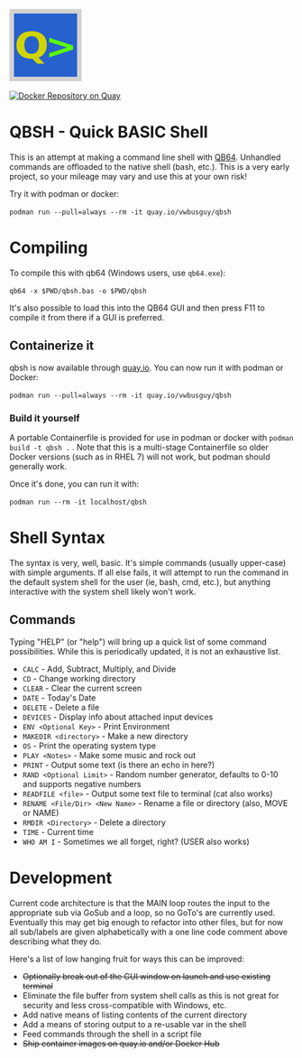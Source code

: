 ![qbsh icon](icons/qbsh-128.png) 

[![Docker Repository on Quay](https://quay.io/repository/vwbusguy/qbsh/status "Docker Repository on Quay")](https://quay.io/repository/vwbusguy/qbsh)

QBSH - Quick BASIC Shell
========================

This is an attempt at making a command line shell with [QB64](https://www.qb64.org).  Unhandled commands are offloaded to the native shell (bash, etc.).  This is a very early project, so your mileage may vary and use this at your own risk!

Try it with podman or docker:

`podman run --pull=always --rm -it quay.io/vwbusguy/qbsh`

# Compiling

To compile this with qb64 (Windows users, use `qb64.exe`):

`qb64 -x $PWD/qbsh.bas -o $PWD/qbsh`

It's also possible to load this into the QB64 GUI and then press F11 to compile it from there if a GUI is preferred.

## Containerize it

qbsh is now available through [quay.io](https://quay.io/repository/vwbusguy/qbsh?tab=info).  You can now run it with podman or Docker:

`podman run --pull=always --rm -it quay.io/vwbusguy/qbsh`

### Build it yourself

A portable Containerfile is provided for use in podman or docker with `podman build -t qbsh .` .  Note that this is a multi-stage Containerfile so older Docker versions (such as in RHEL 7) will not work, but podman should generally work.

Once it's done, you can run it with:

`podman run --rm -it localhost/qbsh`

# Shell Syntax

The syntax is very, well, basic.  It's simple commands (usually upper-case) with simple arguments.  If all else fails, it will attempt to run the command in the default system shell for the user (ie, bash, cmd, etc.), but anything interactive with the system shell likely won't work.

## Commands

Typing "HELP" (or "help") will bring up a quick list of some command possibilities.  While this is periodically updated, it is not an exhaustive list.

* `CALC` - Add, Subtract, Multiply, and Divide
* `CD` - Change working directory
* `CLEAR` - Clear the current screen
* `DATE` - Today's Date
* `DELETE` - Delete a file
* `DEVICES` - Display info about attached input devices
* `ENV <Optional Key>` - Print Environment
* `MAKEDIR <directory>` - Make a new directory
* `OS` - Print the operating system type
* `PLAY <Notes>` - Make some music and rock out
* `PRINT` - Output some text (is there an echo in here?)
* `RAND <Optional Limit>` - Random number generator, defaults to 0-10 and supports negative numbers
* `READFILE <file>` - Output some text file to terminal (cat also works)
* `RENAME <File/Dir> <New Name>` - Rename a file or directory (also, MOVE or NAME)
* `RMDIR <Directory>` - Delete a directory
* `TIME` - Current time
* `WHO AM I` - Sometimes we all forget, right? (USER also works)

# Development

Current code architecture is that the MAIN loop routes the input to the appropriate sub via GoSub and a loop, so no GoTo's are currently used.  Eventually this may get big enough to refactor into other files, but for now all sub/labels are given alphabetically with a one line code comment above describing what they do.

Here's a list of low hanging fruit for ways this can be improved:

* ~~Optionally break out of the GUI window on launch and use existing terminal~~
* Eliminate the file buffer from system shell calls as this is not great for security and less cross-compatible with Windows, etc.
* Add native means of listing contents of the current directory 
* Add a means of storing output to a re-usable var in the shell
* Feed commands through the shell in a script file
* ~~Ship container images on quay.io and/or Docker Hub~~
